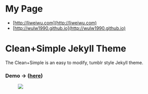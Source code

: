 # My Page
 - [http://liweiwu.com](http://liweiwu.com)
 - [http://wulw1990.github.io](http://wulw1990.github.io)

# Clean+Simple Jekyll Theme

The Clean+Simple is an easy to modify, tumblr style Jekyll theme.

### Demo -> (<a href="http://nathanrooy.github.io">here</a>)



<figure>
<img src="screenshot-crop.jpg">
</figure>

